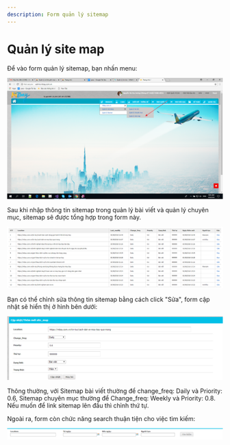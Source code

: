 ```yaml
---
description: Form quản lý sitemap
---
```


# Quản lý site map

Để vào form quản lý sitemap, bạn nhấn menu: 

![](../../../.gitbook/assets/image%20%2849%29.png)

Sau khi nhập thông tin sitemap trong quản lý bài viết và quản lý chuyên mục, sitemap sẽ được tổng hợp trong form này.

![H&#xEC;nh 1: Th&#xF4;ng tin sitemap](../../../.gitbook/assets/image%20%2817%29.png)

Bạn có thể chỉnh sửa thông tin sitemap bằng cách click "Sửa", form cập nhật sẽ hiển thị ở hình bên dưới:

![H&#xEC;nh 2: C&#x1EAD;p nh&#x1EAD;t th&#xF4;ng tin Sitemap](../../../.gitbook/assets/image%20%28101%29.png)

Thông thường, với Sitemap bài viết thường để change\_freq: Daily và Priority: 0.6, Sitemap chuyên mục thường để Change\_freq: Weekly và Priority: 0.8. Nếu muốn để link sitemap lên đầu thì chỉnh thứ tự.

Ngoài ra, form còn chức năng search thuận tiện cho việc tìm kiếm:

![H&#xEC;nh 3: Ch&#x1EE9;c n&#x103;ng search Sitemap](../../../.gitbook/assets/image%20%2851%29.png)

